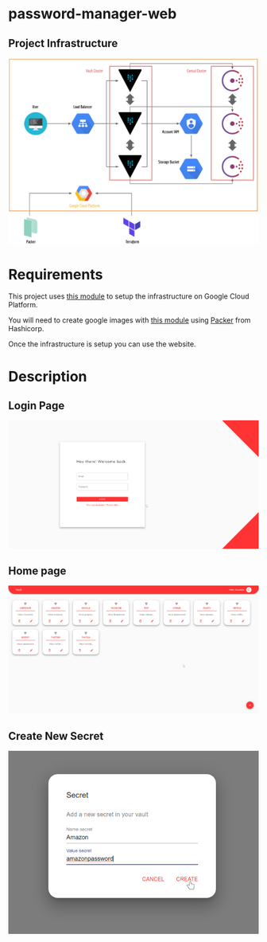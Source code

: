# password-manager-web

## Project Infrastructure
![Project_Architecture](https://github.com/lebroz/password-manager-web/blob/master/_docs/architecture_schema.png?raw=true)

# Requirements

This project uses [this module](https://github.com/hashicorp/terraform-google-vault/tree/master/examples/vault-cluster-private-with-public-lb) to setup the infrastructure on Google Cloud Platform.

You will need to create google images with [this module](https://github.com/hashicorp/terraform-google-vault/tree/master/examples/vault-consul-image) using [Packer](https://www.packer.io/) from Hashicorp.

Once the infrastructure is setup you can use the website.

# Description

## Login Page
![Login_Page](https://github.com/lebroz/password-manager-web/blob/master/_docs/login_page.png?raw=true)

## Home page
![Main_Page](https://github.com/lebroz/password-manager-web/blob/master/_docs/main_all_password.png?raw=true)

## Create New Secret
![Create_New_Password](https://github.com/lebroz/password-manager-web/blob/master/_docs/create_new_password.png?raw=true)
 
 
